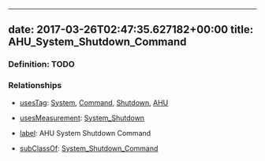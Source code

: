 
---
date: 2017-03-26T02:47:35.627182+00:00
title: AHU_System_Shutdown_Command
---
### Definition: TODO

### Relationships

* [usesTag](https://brickschema.org/schema/1.0/BrickFrame#usesTag): [System](https://brickschema.org/schema/1.0/BrickTag#System), [Command](https://brickschema.org/schema/1.0/BrickTag#Command), [Shutdown](https://brickschema.org/schema/1.0/BrickTag#Shutdown), [AHU](https://brickschema.org/schema/1.0/BrickTag#AHU)

* [usesMeasurement](https://brickschema.org/schema/1.0/BrickFrame#usesMeasurement): [System_Shutdown](https://brickschema.org/schema/1.0/Brick#System_Shutdown)

* [label](http://www.w3.org/2000/01/rdf-schema#label): AHU System Shutdown Command

* [subClassOf](http://www.w3.org/2000/01/rdf-schema#subClassOf): [System_Shutdown_Command](https://brickschema.org/schema/1.0/Brick#System_Shutdown_Command)
